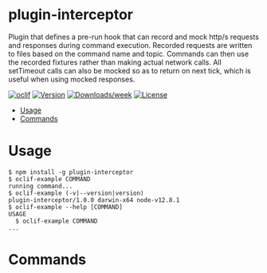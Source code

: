 plugin-interceptor
============

Plugin that defines a pre-run hook that can record and mock http/s requests and responses during command execution.  Recorded requests are written to files based on the command name and topic.  Commands can then use the recorded fixtures rather than making actual network calls.  All setTimeout calls can also be mocked so as to return on next tick, which is useful when using mocked responses.

[![oclif](https://img.shields.io/badge/cli-oclif-brightgreen.svg)](https://oclif.io)
[![Version](https://img.shields.io/npm/v/command-perf.svg)](https://npmjs.org/package/command-perf)
[![Downloads/week](https://img.shields.io/npm/dw/command-perf.svg)](https://npmjs.org/package/command-perf)
[![License](https://img.shields.io/npm/l/command-perf.svg)](https://github.com/shetzel/command-perf/blob/master/package.json)

<!-- toc -->
* [Usage](#usage)
* [Commands](#commands)
<!-- tocstop -->
# Usage
<!-- usage -->
```sh-session
$ npm install -g plugin-interceptor
$ oclif-example COMMAND
running command...
$ oclif-example (-v|--version|version)
plugin-interceptor/1.0.0 darwin-x64 node-v12.8.1
$ oclif-example --help [COMMAND]
USAGE
  $ oclif-example COMMAND
...
```
<!-- usagestop -->
# Commands
<!-- commands -->

<!-- commandsstop -->
